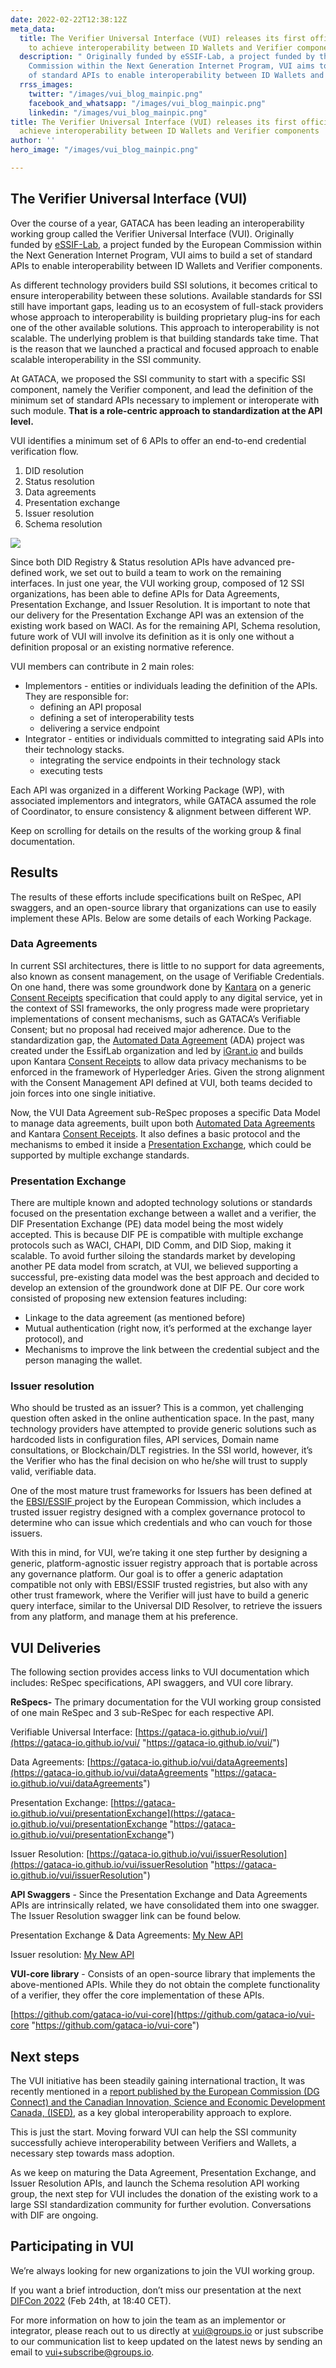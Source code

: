 ```yaml
---
date: 2022-02-22T12:38:12Z
meta_data:
  title: The Verifier Universal Interface (VUI) releases its first official draft
    to achieve interoperability between ID Wallets and Verifier components
  description: " Originally funded by eSSIF-Lab, a project funded by the European
    Commission within the Next Generation Internet Program, VUI aims to build a set
    of standard APIs to enable interoperability between ID Wallets and Verifier components."
  rrss_images:
    twitter: "/images/vui_blog_mainpic.png"
    facebook_and_whatsapp: "/images/vui_blog_mainpic.png"
    linkedin: "/images/vui_blog_mainpic.png"
title: The Verifier Universal Interface (VUI) releases its first official draft to
  achieve interoperability between ID Wallets and Verifier components
author: ''
hero_image: "/images/vui_blog_mainpic.png"

---
```

## The Verifier Universal Interface (VUI)

Over the course of a year, GATACA has been leading an interoperability working group called the Verifier Universal Interface (VUI). Originally funded by [eSSIF-Lab](https://www.ngi.eu/ngi-projects/essif-lab/ "https://www.ngi.eu/ngi-projects/essif-lab/"), a project funded by the European Commission within the Next Generation Internet Program, VUI aims to build a set of standard APIs to enable interoperability between ID Wallets and Verifier components.

As different technology providers build SSI solutions, it becomes critical to ensure interoperability between these solutions. Available standards for SSI still have important gaps, leading us to an ecosystem of full-stack providers whose approach to interoperability is building proprietary plug-ins for each one of the other available solutions. This approach to interoperability is not scalable. The underlying problem is that building standards take time. That is the reason that we launched a practical and focused approach to enable scalable interoperability in the SSI community.

At GATACA, we proposed the SSI community to start with a specific SSI component, namely the Verifier component, and lead the definition of the minimum set of standard APIs necessary to implement or interoperate with such module. **That is a role-centric approach to standardization at the API level.**

VUI identifies a minimum set of 6 APIs to offer an end-to-end credential verification flow.

1. DID resolution
2. Status resolution
3. Data agreements
4. Presentation exchange
5. Issuer resolution
6. Schema resolution

![](/images/vui-verifier-api-structure.jpg)

Since both DID Registry & Status resolution APIs have advanced pre-defined work, we set out to build a team to work on the remaining interfaces. In just one year, the VUI working group, composed of 12 SSI organizations, has been able to define APIs for Data Agreements, Presentation Exchange, and Issuer Resolution. It is important to note that our delivery for the Presentation Exchange API was an extension of the existing work based on WACI. As for the remaining API, Schema resolution, future work of VUI will involve its definition as it is only one without a definition proposal or an existing normative reference.

VUI members can contribute in 2 main roles:

* Implementors - entities or individuals leading the definition of the APIs. They are responsible for:
  * defining an API proposal
  * defining a set of interoperability tests
  * delivering a service endpoint
* Integrator - entities or individuals committed to integrating said APIs into their technology stacks.
  * integrating the service endpoints in their technology stack
  * executing tests

Each API was organized in a different Working Package (WP), with associated implementors and integrators, while GATACA assumed the role of Coordinator, to ensure consistency & alignment between different WP.

Keep on scrolling for details on the results of the working group & final documentation.

## Results

The results of these efforts include specifications built on ReSpec, API swaggers, and an open-source library that organizations can use to easily implement these APIs. Below are some details of each Working Package.

### Data Agreements

In current SSI architectures, there is little to no support for data agreements, also known as consent management, on the usage of Verifiable Credentials. On one hand, there was some groundwork done by [Kantara](https://kantarainitiative.org/ "https://kantarainitiative.org/") on a generic [Consent Receipts](https://gataca-io.github.io/vui/dataAgreements#dfn-consent-receipts "https://gataca-io.github.io/vui/dataAgreements#dfn-consent-receipts") specification that could apply to any digital service, yet in the context of SSI frameworks, the only progress made were proprietary implementations of consent mechanisms, such as GATACA’s Verifiable Consent; but no proposal had received major adherence. Due to the standardization gap, the [Automated Data Agreement](https://gataca-io.github.io/vui/dataAgreements#dfn-data-agreement "https://gataca-io.github.io/vui/dataAgreements#dfn-data-agreement") (ADA) project was created under the EssifLab organization and led by [iGrant.io](http://igrant.io/ "http://iGrant.io") and builds upon Kantara [Consent Receipts](https://gataca-io.github.io/vui/dataAgreements#dfn-consent-receipts "https://gataca-io.github.io/vui/dataAgreements#dfn-consent-receipts") to allow data privacy mechanisms to be enforced in the framework of Hyperledger Aries. Given the strong alignment with the Consent Management API defined at VUI, both teams decided to join forces into one single initiative.

Now, the VUI Data Agreement sub-ReSpec proposes a specific Data Model to manage data agreements, built upon both [Automated Data Agreements](https://gataca-io.github.io/vui/dataAgreements#dfn-data-agreement "https://gataca-io.github.io/vui/dataAgreements#dfn-data-agreement") and Kantara [Consent Receipts](https://gataca-io.github.io/vui/dataAgreements#dfn-consent-receipts "https://gataca-io.github.io/vui/dataAgreements#dfn-consent-receipts"). It also defines a basic protocol and the mechanisms to embed it inside a [Presentation Exchange](https://gataca-io.github.io/vui/dataAgreements#dfn-dif-presentation-exchange "https://gataca-io.github.io/vui/dataAgreements#dfn-dif-presentation-exchange"), which could be supported by multiple exchange standards.

### Presentation Exchange

There are multiple known and adopted technology solutions or standards focused on the presentation exchange between a wallet and a verifier, the DIF Presentation Exchange (PE) data model being the most widely accepted. This is because DIF PE is compatible with multiple exchange protocols such as WACI, CHAPI, DID Comm, and DID Siop, making it scalable. To avoid further siloing the standards market by developing another PE data model from scratch, at VUI, we believed supporting a successful, pre-existing data model was the best approach and decided to develop an extension of the groundwork done at DIF PE. Our core work consisted of proposing new extension features including:

* Linkage to the data agreement (as mentioned before)
* Mutual authentication (right now, it’s performed at the exchange layer protocol), and
* Mechanisms to improve the link between the credential subject and the person managing the wallet.

### Issuer resolution

Who should be trusted as an issuer? This is a common, yet challenging question often asked in the online authentication space. In the past, many technology providers have attempted to provide generic solutions such as hardcoded lists in configuration files, API services, Domain name consultations, or Blockchain/DLT registries. In the SSI world, however, it’s the Verifier who has the final decision on who he/she will trust to supply valid, verifiable data.

One of the most mature trust frameworks for Issuers has been defined at the [EBSI/ESSIF ](https://ec.europa.eu/digital-building-blocks/wikis/display/CEFDIGITAL/EBSI "https://ec.europa.eu/digital-building-blocks/wikis/display/CEFDIGITAL/EBSI")project by the European Commission, which includes a trusted issuer registry designed with a complex governance protocol to determine who can issue which credentials and who can vouch for those issuers.

With this in mind, for VUI, we’re taking it one step further by designing a generic, platform-agnostic issuer registry approach that is portable across any governance platform. Our goal is to offer a generic adaptation compatible not only with EBSI/ESSIF trusted registries, but also with any other trust framework, where the Verifier will just have to build a generic query interface, similar to the Universal DID Resolver, to retrieve the issuers from any platform, and manage them at his preference.

## VUI Deliveries

The following section provides access links to VUI documentation which includes: ReSpec specifications, API swaggers, and VUI core library.

**ReSpecs-** The primary documentation for the VUI working group consisted of one main ReSpec and 3 sub-ReSpec for each respective API.

Verifiable Universal Interface: [https://gataca-io.github.io/vui/](https://gataca-io.github.io/vui/ "https://gataca-io.github.io/vui/")

Data Agreements: [https://gataca-io.github.io/vui/dataAgreements](https://gataca-io.github.io/vui/dataAgreements "https://gataca-io.github.io/vui/dataAgreements")

Presentation Exchange: [https://gataca-io.github.io/vui/presentationExchange](https://gataca-io.github.io/vui/presentationExchange "https://gataca-io.github.io/vui/presentationExchange")

Issuer Resolution: [https://gataca-io.github.io/vui/issuerResolution](https://gataca-io.github.io/vui/issuerResolution "https://gataca-io.github.io/vui/issuerResolution")

**API Swaggers** - Since the Presentation Exchange and Data Agreements APIs are intrinsically related, we have consolidated them into one swagger. The Issuer Resolution swagger link can be found below.

Presentation Exchange & Data Agreements: [My New API](https://gataca-io.github.io/vui-core/issuerResolution.html)

Issuer resolution: [My New API](https://gataca-io.github.io/vui-core/issuerResolution.html)

**VUI-core library** - Consists of an open-source library that implements the above-mentioned APIs. While they do not obtain the complete functionality of a verifier, they offer the core implementation of these APIs. 

[https://github.com/gataca-io/vui-core](https://github.com/gataca-io/vui-core "https://github.com/gataca-io/vui-core")

## Next steps

The VUI initiative has been steadily gaining international traction[.](http://traction.it/ "http://traction.It") It was recently mentioned in a [report published by the European Commission (DG Connect) and the Canadian Innovation, Science and Economic Development Canada, (ISED)](https://digital-strategy.ec.europa.eu/en/library/canada-eu-joint-workshop-series-enabling-interoperability-and-mutual-support-digital-credentials "https://digital-strategy.ec.europa.eu/en/library/canada-eu-joint-workshop-series-enabling-interoperability-and-mutual-support-digital-credentials"), as a key global interoperability approach to explore.

This is just the start. Moving forward VUI can help the SSI community successfully achieve interoperability between Verifiers and Wallets, a necessary step towards mass adoption.

As we keep on maturing the Data Agreement, Presentation Exchange, and Issuer Resolution APIs, and launch the Schema resolution API working group, the next step for VUI includes the donation of the existing work to a large SSI standardization community for further evolution. Conversations with DIF are ongoing.

## Participating in VUI

We’re always looking for new organizations to join the VUI working group.

If you want a brief introduction, don’t miss our presentation at the next [DIFCon 2022](https://www.eventbrite.com/e/difcon-f2f-virtual-3-tickets-162786327287 "https://www.eventbrite.com/e/difcon-f2f-virtual-3-tickets-162786327287") (Feb 24th, at 18:40 CET).

For more information on how to join the team as an implementor or integrator, please reach out to us directly at [vui@groups.io](mailto:vui@groups.io "mailto:vui@groups.io") or just subscribe to our communication list to keep updated on the latest news by sending an email to [vui+subscribe@groups.io](mailto:vui+subscribe@groups.io "mailto:vui+subscribe@groups.io").